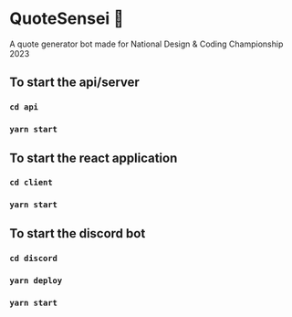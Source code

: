 # QuoteSensei 🤖
A quote generator bot made for National Design & Coding Championship 2023

## To start the api/server
### `cd api`
### `yarn start`

## To start the react application
### `cd client`
### `yarn start`

## To start the discord bot
### `cd discord`
### `yarn deploy`
### `yarn start`